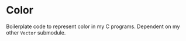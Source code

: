 # Color

Boilerplate code to represent color in my C programs. Dependent on my other `Vector` submodule.

